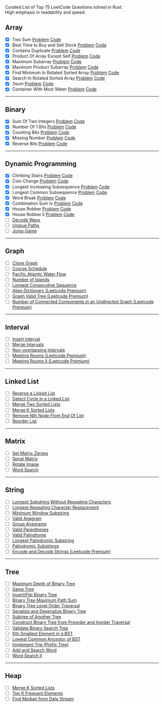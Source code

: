 Curated List of Top 75 LeetCode Questions solved in Rust.  
High emphasis in readability and speed.

## Array

- [x] Two Sum [Problem](https://leetcode.com/problems/two-sum/) [Code](https://github.com/Ismail-Maj/LeetCode-Rust/blob/main/Array/two-sum.rs)
- [x] Best Time to Buy and Sell Stock [Problem](https://leetcode.com/problems/best-time-to-buy-and-sell-stock/) [Code](https://github.com/Ismail-Maj/LeetCode-Rust/blob/main/Array/best-time-to-buy-and-sell-stock.rs)
- [x] Contains Duplicate [Problem](https://leetcode.com/problems/contains-duplicate/) [Code](https://github.com/Ismail-Maj/LeetCode-Rust/blob/main/Array/contains-duplicate.rs)
- [x] Product Of Array Except Self [Problem](https://leetcode.com/problems/product-of-array-except-self/) [Code](https://github.com/Ismail-Maj/LeetCode-Rust/blob/main/Array/product-of-array-except-self.rs)
- [x] Maximum Subarray [Problem](https://leetcode.com/problems/maximum-subarray/) [Code](https://github.com/Ismail-Maj/LeetCode-Rust/blob/main/Array/maximum-subarray.rs)
- [x] Maximum Product Subarray [Problem](https://leetcode.com/problems/maximum-product-subarray/) [Code](https://github.com/Ismail-Maj/LeetCode-Rust/blob/main/Array/maximum-product-subarray.rs)
- [x] Find Minimum In Rotated Sorted Array [Problem](https://leetcode.com/problems/find-minimum-in-rotated-sorted-array/) [Code](https://github.com/Ismail-Maj/LeetCode-Rust/blob/main/Array/find-minimum-in-rotated-sorted-array.rs)
- [x] Search In Rotated Sorted Array [Problem](https://leetcode.com/problems/search-in-rotated-sorted-array/) [Code](https://github.com/Ismail-Maj/LeetCode-Rust/blob/main/Array/search-in-rotated-sorted-array.rs)
- [x] 3sum [Problem](https://leetcode.com/problems/3sum/) [Code](https://github.com/Ismail-Maj/LeetCode-Rust/blob/main/Array/3sum.rs)
- [x] Container With Most Water [Problem](https://leetcode.com/problems/container-with-most-water/) [Code](https://github.com/Ismail-Maj/LeetCode-Rust/blob/main/Array/container-with-most-water.rs)

---

## Binary

- [x] Sum Of Two Integers [Problem](https://leetcode.com/problems/sum-of-two-integers/) [Code](https://github.com/Ismail-Maj/LeetCode-Rust/blob/main/Binary/sum-of-two-integers.rs)
- [x] Number Of 1 Bits [Problem](https://leetcode.com/problems/number-of-1-bits/) [Code](https://github.com/Ismail-Maj/LeetCode-Rust/blob/main/Binary/number-of-1-bits.rs)
- [x] Counting Bits [Problem](https://leetcode.com/problems/counting-bits/) [Code](https://github.com/Ismail-Maj/LeetCode-Rust/blob/main/Binary/counting-bits.rs)
- [x] Missing Number [Problem](https://leetcode.com/problems/missing-number/) [Code](https://github.com/Ismail-Maj/LeetCode-Rust/blob/main/Binary/missing-number.rs)
- [x] Reverse Bits [Problem](https://leetcode.com/problems/reverse-bits/) [Code](https://github.com/Ismail-Maj/LeetCode-Rust/blob/main/Binary/reverse-bits.rs)

---

## Dynamic Programming

- [x] Climbing Stairs [Problem](https://leetcode.com/problems/climbing-stairs/) [Code](https://github.com/Ismail-Maj/LeetCode-Rust/blob/main/Dynamic-Programming/climbing-stairs.rs)
- [x] Coin Change [Problem](https://leetcode.com/problems/coin-change/) [Code](https://github.com/Ismail-Maj/LeetCode-Rust/blob/main/Dynamic-Programming/coin-change.rs)
- [x] Longest Increasing Subsequence [Problem](https://leetcode.com/problems/longest-increasing-subsequence/) [Code](https://github.com/Ismail-Maj/LeetCode-Rust/blob/main/Dynamic-Programming/longest-increasing-subsequence.rs)
- [x] Longest Common Subsequence [Problem](https://leetcode.com/problems/longest-common-subsequence/) [Code](https://github.com/Ismail-Maj/LeetCode-Rust/blob/main/Dynamic-Programming/longest-common-subsequence.rs)
- [x] Word Break [Problem](https://leetcode.com/problems/word-break/) [Code](https://github.com/Ismail-Maj/LeetCode-Rust/blob/main/Dynamic-Programming/word-break.rs)
- [x] Combination Sum Iv [Problem](https://leetcode.com/problems/combination-sum-iv/) [Code](https://github.com/Ismail-Maj/LeetCode-Rust/blob/main/Dynamic-Programming/combination-sum-iv.rs)
- [x] House Robber [Problem](https://leetcode.com/problems/house-robber/) [Code](https://github.com/Ismail-Maj/LeetCode-Rust/blob/main/Dynamic-Programming/house-robber.rs)
- [x] House Robber Ii [Problem](https://leetcode.com/problems/house-robber-ii/) [Code](https://github.com/Ismail-Maj/LeetCode-Rust/blob/main/Dynamic-Programming/house-robber-ii.rs)
- [ ] [Decode Ways](https://leetcode.com/problems/decode-ways/)
- [ ] [Unique Paths](https://leetcode.com/problems/unique-paths/)
- [ ] [Jump Game](https://leetcode.com/problems/jump-game/)

---

## Graph

- [ ] [Clone Graph](https://leetcode.com/problems/clone-graph/)
- [ ] [Course Schedule](https://leetcode.com/problems/course-schedule/)
- [ ] [Pacific Atlantic Water Flow](https://leetcode.com/problems/pacific-atlantic-water-flow/)
- [ ] [Number of Islands](https://leetcode.com/problems/number-of-islands/)
- [ ] [Longest Consecutive Sequence](https://leetcode.com/problems/longest-consecutive-sequence/)
- [ ] [Alien Dictionary (Leetcode Premium)](https://leetcode.com/problems/alien-dictionary/)
- [ ] [Graph Valid Tree (Leetcode Premium)](https://leetcode.com/problems/graph-valid-tree/)
- [ ] [Number of Connected Components in an Undirected Graph (Leetcode Premium)](https://leetcode.com/problems/number-of-connected-components-in-an-undirected-graph/)

---

## Interval

- [ ] [Insert Interval](https://leetcode.com/problems/insert-interval/)
- [ ] [Merge Intervals](https://leetcode.com/problems/merge-intervals/)
- [ ] [Non-overlapping Intervals](https://leetcode.com/problems/non-overlapping-intervals/)
- [ ] [Meeting Rooms (Leetcode Premium)](https://leetcode.com/problems/meeting-rooms/)
- [ ] [Meeting Rooms II (Leetcode Premium)](https://leetcode.com/problems/meeting-rooms-ii/)

---

## Linked List

- [ ] [Reverse a Linked List](https://leetcode.com/problems/reverse-linked-list/)
- [ ] [Detect Cycle in a Linked List](https://leetcode.com/problems/linked-list-cycle/)
- [ ] [Merge Two Sorted Lists](https://leetcode.com/problems/merge-two-sorted-lists/)
- [ ] [Merge K Sorted Lists](https://leetcode.com/problems/merge-k-sorted-lists/)
- [ ] [Remove Nth Node From End Of List](https://leetcode.com/problems/remove-nth-node-from-end-of-list/)
- [ ] [Reorder List](https://leetcode.com/problems/reorder-list/)

---

## Matrix

- [ ] [Set Matrix Zeroes](https://leetcode.com/problems/set-matrix-zeroes/)
- [ ] [Spiral Matrix](https://leetcode.com/problems/spiral-matrix/)
- [ ] [Rotate Image](https://leetcode.com/problems/rotate-image/)
- [ ] [Word Search](https://leetcode.com/problems/word-search/)

---

## String

- [ ] [Longest Substring Without Repeating Characters](https://leetcode.com/problems/longest-substring-without-repeating-characters/)
- [ ] [Longest Repeating Character Replacement](https://leetcode.com/problems/longest-repeating-character-replacement/)
- [ ] [Minimum Window Substring](https://leetcode.com/problems/minimum-window-substring/)
- [ ] [Valid Anagram](https://leetcode.com/problems/valid-anagram/)
- [ ] [Group Anagrams](https://leetcode.com/problems/group-anagrams/)
- [ ] [Valid Parentheses](https://leetcode.com/problems/valid-parentheses/)
- [ ] [Valid Palindrome](https://leetcode.com/problems/valid-palindrome/)
- [ ] [Longest Palindromic Substring](https://leetcode.com/problems/longest-palindromic-substring/)
- [ ] [Palindromic Substrings](https://leetcode.com/problems/palindromic-substrings/)
- [ ] [Encode and Decode Strings (Leetcode Premium)](https://leetcode.com/problems/encode-and-decode-strings/)

---

## Tree
- [ ] [Maximum Depth of Binary Tree](https://leetcode.com/problems/maximum-depth-of-binary-tree/)
- [ ] [Same Tree](https://leetcode.com/problems/same-tree/)
- [ ] [Invert/Flip Binary Tree](https://leetcode.com/problems/invert-binary-tree/)
- [ ] [Binary Tree Maximum Path Sum](https://leetcode.com/problems/binary-tree-maximum-path-sum/)
- [ ] [Binary Tree Level Order Traversal](https://leetcode.com/problems/binary-tree-level-order-traversal/)
- [ ] [Serialize and Deserialize Binary Tree](https://leetcode.com/problems/serialize-and-deserialize-binary-tree/)
- [ ] [Subtree of Another Tree](https://leetcode.com/problems/subtree-of-another-tree/)
- [ ] [Construct Binary Tree from Preorder and Inorder Traversal](https://leetcode.com/problems/construct-binary-tree-from-preorder-and-inorder-traversal/)
- [ ] [Validate Binary Search Tree](https://leetcode.com/problems/validate-binary-search-tree/)
- [ ] [Kth Smallest Element in a BST](https://leetcode.com/problems/kth-smallest-element-in-a-bst/)
- [ ] [Lowest Common Ancestor of BST](https://leetcode.com/problems/lowest-common-ancestor-of-a-binary-search-tree/)
- [ ] [Implement Trie (Prefix Tree)](https://leetcode.com/problems/implement-trie-prefix-tree/)
- [ ] [Add and Search Word](https://leetcode.com/problems/add-and-search-word-data-structure-design/)
- [ ] [Word Search II](https://leetcode.com/problems/word-search-ii/)

---

## Heap

- [ ] [Merge K Sorted Lists](https://leetcode.com/problems/merge-k-sorted-lists/)
- [ ] [Top K Frequent Elements](https://leetcode.com/problems/top-k-frequent-elements/)
- [ ] [Find Median from Data Stream](https://leetcode.com/problems/find-median-from-data-stream/)
